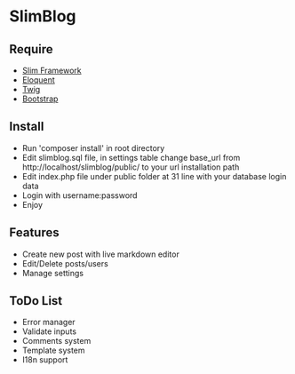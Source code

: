 SlimBlog
=====

Require
---
* [Slim Framework](http://slimframework.com)
* [Eloquent](http://laravel.com/docs/eloquent)
* [Twig](http://twig.sensiolabs.org)
* [Bootstrap](http://getbootstrap.com)

Install
---
* Run 'composer install' in root directory
* Edit slimblog.sql file, in settings table change base_url from http://localhost/slimblog/public/ to your url installation path
* Edit index.php file under public folder at 31 line with your database login data
* Login with username:password
* Enjoy

Features
---
* Create new post with live markdown editor
* Edit/Delete posts/users
* Manage settings

ToDo List
---
* Error manager
* Validate inputs
* Comments system
* Template system
* I18n support
